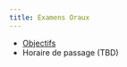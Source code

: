 ```yaml
---
title: Examens Oraux
---
```


- [Objectifs](assets/a.02_objectifs_examen_oral-csel1.pdf)
- Horaire de passage (TBD)